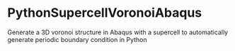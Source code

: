 # PythonSupercellVoronoiAbaqus
Generate a 3D voronoi structure in Abaqus with a supercell to automatically generate periodic boundary condition in Python    
